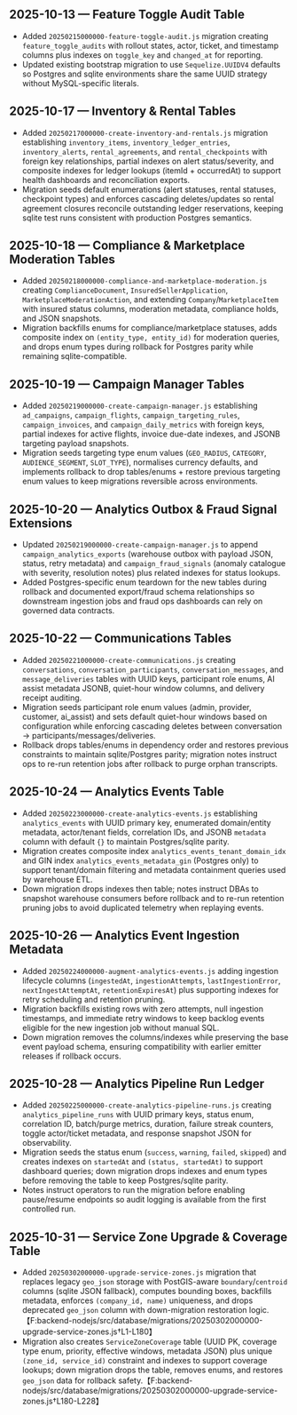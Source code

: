 ## 2025-10-13 — Feature Toggle Audit Table
- Added `20250215000000-feature-toggle-audit.js` migration creating `feature_toggle_audits` with rollout states, actor, ticket, and timestamp columns plus indexes on `toggle_key` and `changed_at` for reporting.
- Updated existing bootstrap migration to use `Sequelize.UUIDV4` defaults so Postgres and sqlite environments share the same UUID strategy without MySQL-specific literals.

## 2025-10-17 — Inventory & Rental Tables
- Added `20250217000000-create-inventory-and-rentals.js` migration establishing `inventory_items`, `inventory_ledger_entries`, `inventory_alerts`, `rental_agreements`, and `rental_checkpoints` with foreign key relationships, partial indexes on alert status/severity, and composite indexes for ledger lookups (itemId + occurredAt) to support health dashboards and reconciliation exports.
- Migration seeds default enumerations (alert statuses, rental statuses, checkpoint types) and enforces cascading deletes/updates so rental agreement closures reconcile outstanding ledger reservations, keeping sqlite test runs consistent with production Postgres semantics.

## 2025-10-18 — Compliance & Marketplace Moderation Tables
- Added `20250218000000-compliance-and-marketplace-moderation.js` creating `ComplianceDocument`, `InsuredSellerApplication`, `MarketplaceModerationAction`, and extending `Company`/`MarketplaceItem` with insured status columns, moderation metadata, compliance holds, and JSON snapshots.
- Migration backfills enums for compliance/marketplace statuses, adds composite index on `(entity_type, entity_id)` for moderation queries, and drops enum types during rollback for Postgres parity while remaining sqlite-compatible.

## 2025-10-19 — Campaign Manager Tables
- Added `20250219000000-create-campaign-manager.js` establishing `ad_campaigns`, `campaign_flights`, `campaign_targeting_rules`, `campaign_invoices`, and `campaign_daily_metrics` with foreign keys, partial indexes for active flights, invoice due-date indexes, and JSONB targeting payload snapshots.
- Migration seeds targeting type enum values (`GEO_RADIUS`, `CATEGORY`, `AUDIENCE_SEGMENT`, `SLOT_TYPE`), normalises currency defaults, and implements rollback to drop tables/enums + restore previous targeting enum values to keep migrations reversible across environments.

## 2025-10-20 — Analytics Outbox & Fraud Signal Extensions
- Updated `20250219000000-create-campaign-manager.js` to append `campaign_analytics_exports` (warehouse outbox with payload JSON, status, retry metadata) and `campaign_fraud_signals` (anomaly catalogue with severity, resolution notes) plus related indexes for status lookups.
- Added Postgres-specific enum teardown for the new tables during rollback and documented export/fraud schema relationships so downstream ingestion jobs and fraud ops dashboards can rely on governed data contracts.

## 2025-10-22 — Communications Tables
- Added `20250221000000-create-communications.js` creating `conversations`, `conversation_participants`, `conversation_messages`, and `message_deliveries` tables with UUID keys, participant role enums, AI assist metadata JSONB, quiet-hour window columns, and delivery receipt auditing.
- Migration seeds participant role enum values (admin, provider, customer, ai_assist) and sets default quiet-hour windows based on configuration while enforcing cascading deletes between conversation → participants/messages/deliveries.
- Rollback drops tables/enums in dependency order and restores previous constraints to maintain sqlite/Postgres parity; migration notes instruct ops to re-run retention jobs after rollback to purge orphan transcripts.

## 2025-10-24 — Analytics Events Table
- Added `20250223000000-create-analytics-events.js` establishing `analytics_events` with UUID primary key, enumerated domain/entity metadata, actor/tenant fields, correlation IDs, and JSONB `metadata` column with default `{}` to maintain Postgres/sqlite parity.
- Migration creates composite index `analytics_events_tenant_domain_idx` and GIN index `analytics_events_metadata_gin` (Postgres only) to support tenant/domain filtering and metadata containment queries used by warehouse ETL.
- Down migration drops indexes then table; notes instruct DBAs to snapshot warehouse consumers before rollback and to re-run retention pruning jobs to avoid duplicated telemetry when replaying events.

## 2025-10-26 — Analytics Event Ingestion Metadata
- Added `20250224000000-augment-analytics-events.js` adding ingestion lifecycle columns (`ingestedAt`, `ingestionAttempts`, `lastIngestionError`, `nextIngestAttemptAt`, `retentionExpiresAt`) plus supporting indexes for retry scheduling and retention pruning.
- Migration backfills existing rows with zero attempts, null ingestion timestamps, and immediate retry windows to keep backlog events eligible for the new ingestion job without manual SQL.
- Down migration removes the columns/indexes while preserving the base event payload schema, ensuring compatibility with earlier emitter releases if rollback occurs.

## 2025-10-28 — Analytics Pipeline Run Ledger
- Added `20250225000000-create-analytics-pipeline-runs.js` creating `analytics_pipeline_runs` with UUID primary keys, status enum, correlation ID, batch/purge metrics, duration, failure streak counters, toggle actor/ticket metadata, and response snapshot JSON for observability.
- Migration seeds the status enum (`success`, `warning`, `failed`, `skipped`) and creates indexes on `startedAt` and `(status, startedAt)` to support dashboard queries; down migration drops indexes and enum types before removing the table to keep Postgres/sqlite parity.
- Notes instruct operators to run the migration before enabling pause/resume endpoints so audit logging is available from the first controlled run.

## 2025-10-31 — Service Zone Upgrade & Coverage Table
- Added `20250302000000-upgrade-service-zones.js` migration that replaces legacy `geo_json` storage with PostGIS-aware `boundary`/`centroid` columns (sqlite JSON fallback), computes bounding boxes, backfills metadata, enforces `(company_id, name)` uniqueness, and drops deprecated `geo_json` column with down-migration restoration logic.【F:backend-nodejs/src/database/migrations/20250302000000-upgrade-service-zones.js†L1-L180】
- Migration also creates `ServiceZoneCoverage` table (UUID PK, coverage type enum, priority, effective windows, metadata JSON) plus unique `(zone_id, service_id)` constraint and indexes to support coverage lookups; down migration drops the table, removes enums, and restores `geo_json` data for rollback safety.【F:backend-nodejs/src/database/migrations/20250302000000-upgrade-service-zones.js†L180-L228】
